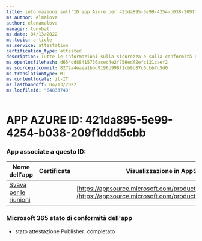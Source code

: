 ```yaml
---
title: informazioni sull'ID app Azure per 421da895-5e99-4254-b038-209f1ddd5cbb
ms.author: elmalova
author: elenamalova
manager: tonybal
ms.date: 04/13/2022
ms.topic: article
ms.service: attestation
certification_type: attested
description: Tutte le informazioni sulla sicurezza e sulla conformità disponibili per 421da895-5e99-4254-b038-209f1ddd5cbb.
ms.openlocfilehash: d654cd88415736acec4e2f756edf2efc121caef2
ms.sourcegitcommit: 8272a4eaea1bbd9196b998f1cb9b87c6cbb7d5d0
ms.translationtype: MT
ms.contentlocale: it-IT
ms.lasthandoff: 04/13/2022
ms.locfileid: "64833743"
---
```

# <a name="azure-app-id-421da895-5e99-4254-b038-209f1ddd5cbb"></a>APP AZURE ID: 421da895-5e99-4254-b038-209f1ddd5cbb


### <a name="apps-associated-with-this-id"></a>App associate a questo ID:
| **Nome dell'app** | **Certificata** | **Visualizzazione in AppSource** |
|--------------|---------------|-----------------------|
| [Svava per le riunioni](../forward/WA200001723.md) |  | [https://appsource.microsoft.com/product/office/WA200001723](https://appsource.microsoft.com/product/office/WA200001723) |

### <a name="microsoft-365-app-compliance-status"></a>Microsoft 365 stato di conformità dell'app
- stato attestazione Publisher: completato
